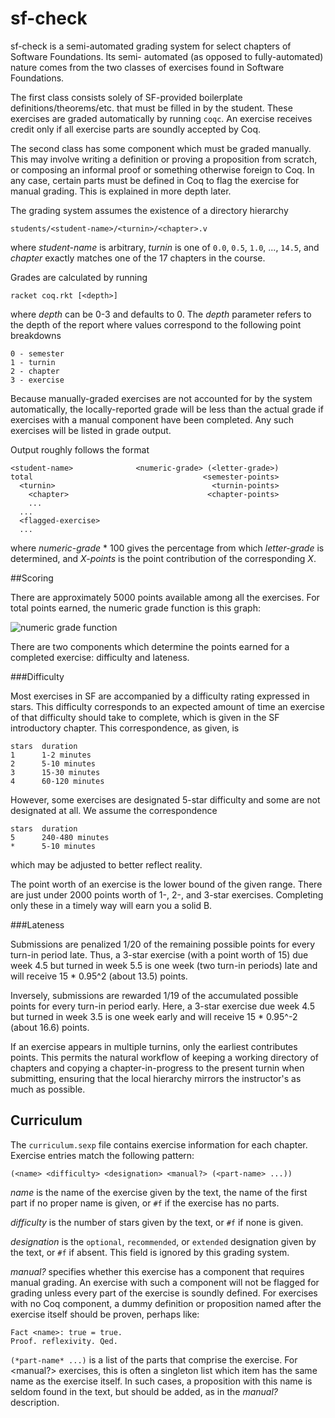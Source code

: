 sf-check
========

sf-check is a semi-automated grading system for select chapters of Software Foundations. Its semi-
automated (as opposed to fully-automated) nature comes from the two classes of exercises found in
Software Foundations.

The first class consists solely of SF-provided boilerplate definitions/theorems/etc. that must be 
filled in by the student. These exercises are graded automatically by running `coqc`. An exercise 
receives credit only if all exercise parts are soundly accepted by Coq.

The second class has some component which must be graded manually. This may involve writing a 
definition or proving a proposition from scratch, or composing an informal proof or something 
otherwise foreign to Coq. In any case, certain parts must be defined in Coq to flag the exercise 
for manual grading. This is explained in more depth later.

The grading system assumes the existence of a directory hierarchy

    students/<student-name>/<turnin>/<chapter>.v

where *student-name* is arbitrary, *turnin* is one of `0.0`, `0.5`, `1.0`, ..., `14.5`, and *chapter* 
exactly matches one of the 17 chapters in the course.

Grades are calculated by running

    racket coq.rkt [<depth>]

where *depth* can be 0-3 and defaults to 0. The *depth* parameter refers to the depth of the report 
where values correspond to the following point breakdowns

    0 - semester
    1 - turnin
    2 - chapter
    3 - exercise

Because manually-graded exercises are not accounted for by the system automatically, the 
locally-reported grade will be less than the actual grade if exercises with a manual component have 
been completed. Any such exercises will be listed in grade output.

Output roughly follows the format

    <student-name>              <numeric-grade> (<letter-grade>)
    total                                      <semester-points>
      <turnin>                                   <turnin-points>
        <chapter>                               <chapter-points>
        ...
      ...
      <flagged-exercise>
      ...

where *numeric-grade* * 100 gives the percentage from which *letter-grade* is determined, and 
*X-points* is the point contribution of the corresponding *X*.

##Scoring

There are approximately 5000 points available among all the exercises. For total points earned, 
the numeric grade function is this graph:

![numeric grade function](sf-check/blob/master/grade-for-points.png?raw=true)

There are two components which determine the points earned for a completed exercise: difficulty and 
lateness.

###Difficulty

Most exercises in SF are accompanied by a difficulty rating expressed in stars. This difficulty 
corresponds to an expected amount of time an exercise of that difficulty should take to complete, 
which is given in the SF introductory chapter. This correspondence, as given, is

    stars  duration
    1      1-2 minutes
    2      5-10 minutes
    3      15-30 minutes
    4      60-120 minutes

However, some exercises are designated 5-star difficulty and some are not designated at all. We assume 
the correspondence

    stars  duration
    5      240-480 minutes
    *      5-10 minutes

which may be adjusted to better reflect reality.

The point worth of an exercise is the lower bound of the given range. There are just under 2000 
points worth of 1-, 2-, and 3-star exercises. Completing only these in a timely way will earn you 
a solid B.

###Lateness

Submissions are penalized 1/20 of the remaining possible points for every turn-in period late. 
Thus, a 3-star exercise (with a point worth of 15) due week 4.5 but turned in week 5.5 is one 
week (two turn-in periods) late and will receive 15 * 0.95^2 (about 13.5) points.

Inversely, submissions are rewarded 1/19 of the accumulated possible points for every 
turn-in period early. Here, a 3-star exercise due week 4.5 but turned in week 3.5 is one week 
early and will receive 15 * 0.95^-2 (about 16.6) points.

If an exercise appears in multiple turnins, only the earliest contributes points. This permits the 
natural workflow of keeping a working directory of chapters and copying a chapter-in-progress to 
the present turnin when submitting, ensuring that the local hierarchy mirrors the instructor's as 
much as possible.

## Curriculum

The `curriculum.sexp` file contains exercise information for each chapter. Exercise entries match the 
following pattern:

    (<name> <difficulty> <designation> <manual?> (<part-name> ...))

*name* is the name of the exercise given by the text, the name of the first part if no proper name is 
given, or `#f` if the exercise has no parts.

*difficulty* is the number of stars given by the text, or `#f` if none is given.

*designation* is the `optional`, `recommended`, or `extended` designation given by the text, or `#f` if 
absent. This field is ignored by this grading system.

*manual?* specifies whether this exercise has a component that requires manual grading. An exercise with 
such a component will not be flagged for grading unless every part of the exercise is soundly defined. 
For exercises with no Coq component, a dummy definition or proposition named after the exercise itself 
should be proven, perhaps like:

    Fact <name>: true = true.
    Proof. reflexivity. Qed.

`(*part-name* ...)` is a list of the parts that comprise the exercise. For <manual?> exercises, this is 
often a singleton list which item has the same name as the exercise itself. In such cases, a proposition 
with this name is seldom found in the text, but should be added, as in the *manual?* description.
